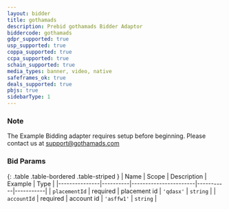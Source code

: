 ```yaml
---
layout: bidder
title: gothamads
description: Prebid gothamads Bidder Adaptor
biddercode: gothamads
gdpr_supported: true
usp_supported: true
coppa_supported: true
ccpa_supported: true
schain_supported: true
media_types: banner, video, native
safeframes_ok: true
deals_supported: true
pbjs: true
sidebarType: 1
---
```


### Note

The Example Bidding adapter requires setup before beginning. Please contact us at <support@gothamads.com>

### Bid Params

{: .table .table-bordered .table-striped }
| Name          | Scope    | Description           | Example   | Type      |
|---------------|----------|-----------------------|-----------|-----------|
| `placementId`      | required | placement id | `'qdasx'`    | `string` |
| `accountId`      | required | account id | `'asffw1'`    | `string` |
